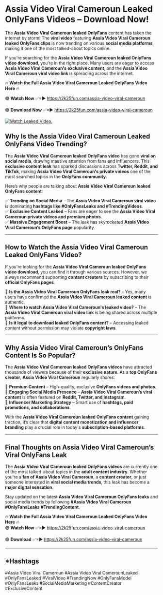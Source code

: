 # Assia Video Viral Cameroun Leaked OnlyFans Videos – Download Now!

The **Assia Video Viral Cameroun leaked OnlyFans** content has taken the internet by storm! The **viral video** featuring **Assia Video Viral Cameroun leaked OnlyFans clips** is now trending on various **social media platforms**, making it one of the most talked-about topics online.  

If you're searching for the **Assia Video Viral Cameroun leaked OnlyFans video download**, you’re in the right place. Many users are eager to access **Assia Video Viral Cameroun's exclusive content**, and the **Assia Video Viral Cameroun viral video link** is spreading across the internet.  

🔥 **Watch the Full Assia Video Viral Cameroun Leaked OnlyFans Video Here** 🔥  

🟢 **Watch Now** ✅=► https://2k25fun.com/assia-video-viral-cameroun

🟢 **Download Now** ✅=► https://2k25fun.com/assia-video-viral-cameroun

[![Watch Leaked Video.](https://miro.medium.com/v2/resize:fit:828/format:webp/1*cilzJN44JGOrTw9NJCrNHA.gif "Watch Leaked Video")](https://2k25fun.com/assia-video-viral-cameroun)

## **Why Is the Assia Video Viral Cameroun Leaked OnlyFans Video Trending?**  

The **Assia Video Viral Cameroun leaked OnlyFans video** has gone **viral on social media**, drawing massive attention from fans and influencers. This **exclusive content leak** has sparked discussions across **Twitter, Reddit, and TikTok**, making **Assia Video Viral Cameroun's private videos** one of the most searched topics in the **OnlyFans community**.  

Here’s why people are talking about **Assia Video Viral Cameroun leaked OnlyFans content**:  

✅ **Trending on Social Media** – The **Assia Video Viral Cameroun viral video** is dominating **hashtags like #OnlyFansLeaks and #TrendingVideos**.  
✅ **Exclusive Content Leaked** – Fans are eager to see the **Assia Video Viral Cameroun private videos and premium photos**.  
✅ **Massive Engagement Boost** – The leak has skyrocketed **Assia Video Viral Cameroun’s OnlyFans page** popularity.  

---

## **How to Watch the Assia Video Viral Cameroun Leaked OnlyFans Video?**  

If you're looking for the **Assia Video Viral Cameroun leaked OnlyFans video download**, you can find it through various sources. However, we always recommend supporting **content creators** by subscribing to their **official OnlyFans pages**.  

🔹 **Is the Assia Video Viral Cameroun OnlyFans leak real?** – Yes, many users have confirmed the **Assia Video Viral Cameroun leaked content** is authentic.  
🔹 **Where to watch Assia Video Viral Cameroun's leaked video?** – The **Assia Video Viral Cameroun viral video link** is being shared across multiple platforms.  
🔹 **Is it legal to download leaked OnlyFans content?** – Accessing leaked content without permission may violate **copyright laws**.  

---

## **Why Assia Video Viral Cameroun’s OnlyFans Content Is So Popular?**  

The **Assia Video Viral Cameroun leaked OnlyFans videos** have attracted thousands of viewers because of their **exclusive nature**. As a **top OnlyFans creator**, **Assia Video Viral Cameroun** regularly shares:  

📌 **Premium Content** – High-quality, exclusive **OnlyFans videos and photos**.  
📌 **Engaging Social Media Presence** – **Assia Video Viral Cameroun’s viral content** is often featured on **Reddit, Twitter, and Instagram**.  
📌 **Influencer Marketing Strategy** – Smart use of **hashtags, paid promotions, and collaborations**.  

With the **Assia Video Viral Cameroun leaked OnlyFans content** gaining traction, it’s clear that **digital content monetization and influencer branding** play a crucial role in today's **subscription-based platforms**.  

---

## **Final Thoughts on Assia Video Viral Cameroun’s Viral OnlyFans Leak**  

The **Assia Video Viral Cameroun leaked OnlyFans videos** are currently one of the most talked-about topics in the **adult content industry**. Whether you're a **fan of Assia Video Viral Cameroun**, a **content creator**, or just someone interested in **viral social media trends**, this leak has become a **major digital sensation**.  

Stay updated on the latest **Assia Video Viral Cameroun OnlyFans leaks** and social media trends by following **#Assia Video Viral Cameroun #OnlyFansLeaks #TrendingContent**.  

🔥 **Watch the Full Assia Video Viral Cameroun Leaked OnlyFans Video Here** 🔥  
🟢 **Watch Now** ✅=► https://2k25fun.com/assia-video-viral-cameroun

🟢 **Download** ✅=► https://2k25fun.com/assia-video-viral-cameroun

---

## *Hashtags
#Assia Video Viral Cameroun #Assia Video Viral CamerounLeaked #OnlyFansLeaked #ViralVideo #TrendingNow #OnlyFansModel #OnlyFansLeaks #SocialMediaMarketing #ContentCreator #ExclusiveContent  